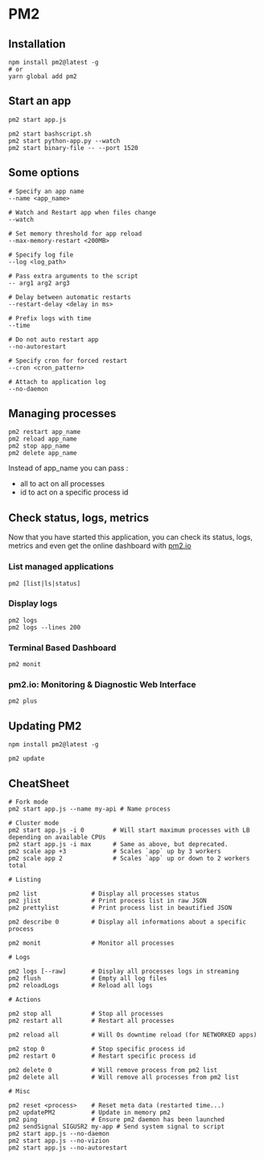 # PM2

## Installation

```
npm install pm2@latest -g
# or
yarn global add pm2
```

## Start an app

```
pm2 start app.js

pm2 start bashscript.sh
pm2 start python-app.py --watch
pm2 start binary-file -- --port 1520
```

## Some options

```
# Specify an app name
--name <app_name>

# Watch and Restart app when files change
--watch

# Set memory threshold for app reload
--max-memory-restart <200MB>

# Specify log file
--log <log_path>

# Pass extra arguments to the script
-- arg1 arg2 arg3

# Delay between automatic restarts
--restart-delay <delay in ms>

# Prefix logs with time
--time

# Do not auto restart app
--no-autorestart

# Specify cron for forced restart
--cron <cron_pattern>

# Attach to application log
--no-daemon
```

## Managing processes

```
pm2 restart app_name
pm2 reload app_name
pm2 stop app_name
pm2 delete app_name
```

Instead of app_name you can pass :

- all to act on all processes
- id to act on a specific process id

## Check status, logs, metrics

Now that you have started this application, you can check its status, logs, metrics and even get the online dashboard with [pm2.io](https://pm2.io/)

### List managed applications

```
pm2 [list|ls|status]
```

### Display logs

```
pm2 logs
pm2 logs --lines 200
```

### Terminal Based Dashboard

```
pm2 monit
```

### pm2.io: Monitoring & Diagnostic Web Interface

```
pm2 plus
```

## Updating PM2

```
npm install pm2@latest -g

pm2 update
```

## CheatSheet

```
# Fork mode
pm2 start app.js --name my-api # Name process

# Cluster mode
pm2 start app.js -i 0        # Will start maximum processes with LB depending on available CPUs
pm2 start app.js -i max      # Same as above, but deprecated.
pm2 scale app +3             # Scales `app` up by 3 workers
pm2 scale app 2              # Scales `app` up or down to 2 workers total

# Listing

pm2 list               # Display all processes status
pm2 jlist              # Print process list in raw JSON
pm2 prettylist         # Print process list in beautified JSON

pm2 describe 0         # Display all informations about a specific process

pm2 monit              # Monitor all processes

# Logs

pm2 logs [--raw]       # Display all processes logs in streaming
pm2 flush              # Empty all log files
pm2 reloadLogs         # Reload all logs

# Actions

pm2 stop all           # Stop all processes
pm2 restart all        # Restart all processes

pm2 reload all         # Will 0s downtime reload (for NETWORKED apps)

pm2 stop 0             # Stop specific process id
pm2 restart 0          # Restart specific process id

pm2 delete 0           # Will remove process from pm2 list
pm2 delete all         # Will remove all processes from pm2 list

# Misc

pm2 reset <process>    # Reset meta data (restarted time...)
pm2 updatePM2          # Update in memory pm2
pm2 ping               # Ensure pm2 daemon has been launched
pm2 sendSignal SIGUSR2 my-app # Send system signal to script
pm2 start app.js --no-daemon
pm2 start app.js --no-vizion
pm2 start app.js --no-autorestart
```